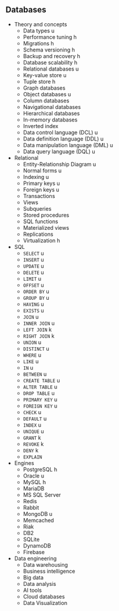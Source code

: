 ## Databases

- Theory and concepts
  - Data types u
  - Performance tuning h
  - Migrations h
  - Schema versioning h
  - Backup and recovery h
  - Database scalability h
  - Relational databases u
  - Key-value store u
  - Tuple store h
  - Graph databases
  - Object databases u
  - Column databases
  - Navigational databases
  - Hierarchical databases
  - In-memory databases
  - Inverted index
  - Data control language (DCL) u
  - Data definition language (DDL) u
  - Data manipulation language (DML) u
  - Data query language (DQL) u
- Relational
  - Entity-Relationship Diagram u
  - Normal forms u
  - Indexing u
  - Primary keys u
  - Foreign keys u
  - Transactions
  - Views
  - Subqueries
  - Stored procedures
  - SQL functions
  - Materialized views
  - Replications
  - Virtualization h
- SQL
  - `SELECT` u
  - `INSERT` u
  - `UPDATE` u
  - `DELETE` u
  - `LIMIT` u
  - `OFFSET` u
  - `ORDER BY` u
  - `GROUP BY` u
  - `HAVING` u
  - `EXISTS` u
  - `JOIN` u
  - `INNER JOIN` u
  - `LEFT JOIN` k
  - `RIGHT JOIN` k
  - `UNION` u
  - `DISTINCT` u
  - `WHERE` u
  - `LIKE` u
  - `IN` u
  - `BETWEEN` u
  - `CREATE TABLE` u
  - `ALTER TABLE` u
  - `DROP TABLE` u
  - `PRIMARY KEY` u
  - `FOREIGN KEY` u
  - `CHECK` u
  - `DEFAULT` u
  - `INDEX` u
  - `UNIQUE` u
  - `GRANT` k
  - `REVOKE` k
  - `DENY` k
  - `EXPLAIN`
- Engines
  - PostgreSQL h
  - Oracle u
  - MySQL h
  - MariaDB
  - MS SQL Server
  - Redis
  - Rabbit
  - MongoDB u
  - Memcached
  - Riak
  - DB2
  - SQLite
  - DynamoDB
  - Firebase
- Data engineering
  - Data warehousing
  - Business intelligence
  - Big data
  - Data analysis
  - AI tools
  - Cloud databases
  - Data Visualization
